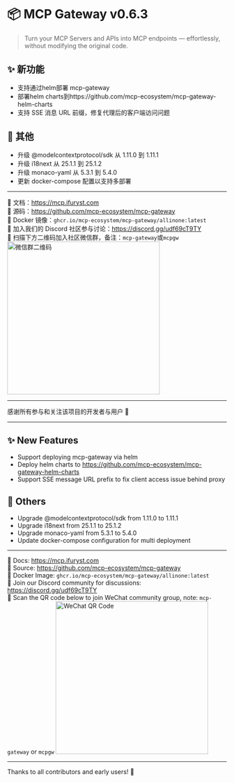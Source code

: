 # 📦 MCP Gateway v0.6.3

> Turn your MCP Servers and APIs into MCP endpoints — effortlessly, without modifying the original code.

## ✨ 新功能

- 支持通过helm部署 mcp-gateway
- 部署helm charts到https://github.com/mcp-ecosystem/mcp-gateway-helm-charts
- 支持 SSE 消息 URL 前缀，修复代理后的客户端访问问题

## 🔧 其他

- 升级 @modelcontextprotocol/sdk 从 1.11.0 到 1.11.1
- 升级 i18next 从 25.1.1 到 25.1.2
- 升级 monaco-yaml 从 5.3.1 到 5.4.0
- 更新 docker-compose 配置以支持多部署

---

📘 文档：https://mcp.ifuryst.com  
🐙 源码：https://github.com/mcp-ecosystem/mcp-gateway  
🐳 Docker 镜像：`ghcr.io/mcp-ecosystem/mcp-gateway/allinone:latest`  
💬 加入我们的 Discord 社区参与讨论：https://discord.gg/udf69cT9TY  
🔗 扫描下方二维码加入社区微信群，备注：`mcp-gateway`或`mcpgw`
<img src="https://github.com/mcp-ecosystem/mcp-gateway/blob/main/web/public/wechat-qrcode.png" alt="微信群二维码" width="350" height="350" />

---

感谢所有参与和关注该项目的开发者与用户 💖

---

## ✨ New Features

- Support deploying mcp-gateway via helm
- Deploy helm charts to https://github.com/mcp-ecosystem/mcp-gateway-helm-charts
- Support SSE message URL prefix to fix client access issue behind proxy

## 🔧 Others

- Upgrade @modelcontextprotocol/sdk from 1.11.0 to 1.11.1
- Upgrade i18next from 25.1.1 to 25.1.2
- Upgrade monaco-yaml from 5.3.1 to 5.4.0
- Update docker-compose configuration for multi deployment


---

📘 Docs: https://mcp.ifuryst.com  
🐙 Source: https://github.com/mcp-ecosystem/mcp-gateway  
🐳 Docker Image: `ghcr.io/mcp-ecosystem/mcp-gateway/allinone:latest`  
💬 Join our Discord community for discussions: https://discord.gg/udf69cT9TY  
🔗 Scan the QR code below to join WeChat community group, note: `mcp-gateway` or `mcpgw`
<img src="https://github.com/mcp-ecosystem/mcp-gateway/blob/main/web/public/wechat-qrcode.png" alt="WeChat QR Code" width="350" height="350" />

---

Thanks to all contributors and early users! 💖 